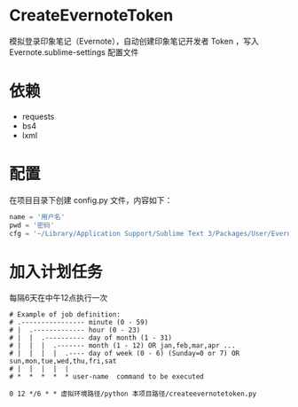 # CreateEvernoteToken

模拟登录印象笔记（Evernote），自动创建印象笔记开发者 Token ，写入 Evernote.sublime-settings 配置文件

# 依赖

- requests
- bs4
- lxml

# 配置

在项目目录下创建 config.py 文件，内容如下：

```python
name = '用户名'
pwd = '密码'
cfg = '~/Library/Application Support/Sublime Text 3/Packages/User/Evernote.sublime-settings' # 确认自己的配置路径
```

# 加入计划任务

每隔6天在中午12点执行一次

```crontab
# Example of job definition:
# .---------------- minute (0 - 59)
# |  .------------- hour (0 - 23)
# |  |  .---------- day of month (1 - 31)
# |  |  |  .------- month (1 - 12) OR jan,feb,mar,apr ...
# |  |  |  |  .---- day of week (0 - 6) (Sunday=0 or 7) OR sun,mon,tue,wed,thu,fri,sat
# |  |  |  |  |
# *  *  *  *  * user-name  command to be executed

0 12 */6 * * 虚拟环境路径/python 本项目路径/createevernotetoken.py
```
